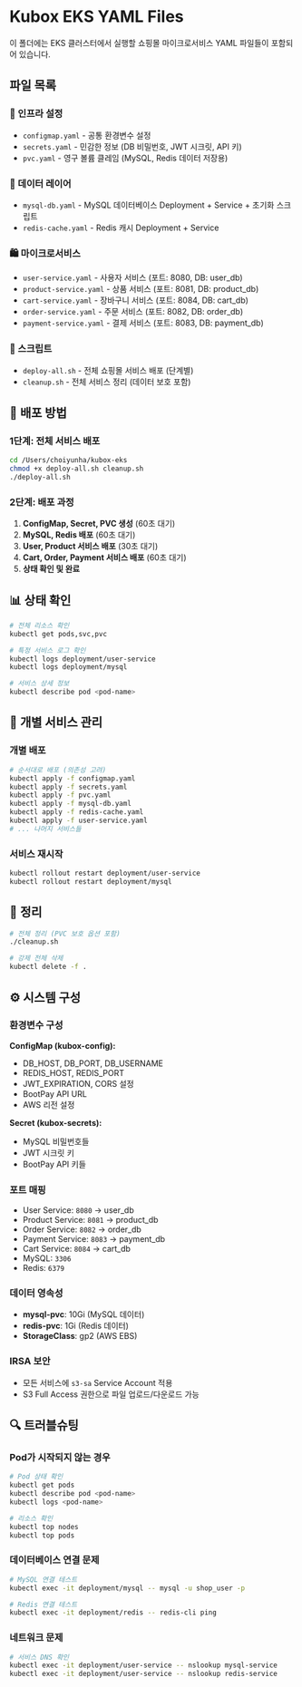 # Kubox EKS YAML Files

이 폴더에는 EKS 클러스터에서 실행할 쇼핑몰 마이크로서비스 YAML 파일들이 포함되어 있습니다.

## 파일 목록

### 🔧 인프라 설정
- `configmap.yaml` - 공통 환경변수 설정
- `secrets.yaml` - 민감한 정보 (DB 비밀번호, JWT 시크릿, API 키)
- `pvc.yaml` - 영구 볼륨 클레임 (MySQL, Redis 데이터 저장용)

### 💾 데이터 레이어
- `mysql-db.yaml` - MySQL 데이터베이스 Deployment + Service + 초기화 스크립트
- `redis-cache.yaml` - Redis 캐시 Deployment + Service

### 🛍️ 마이크로서비스
- `user-service.yaml` - 사용자 서비스 (포트: 8080, DB: user_db)
- `product-service.yaml` - 상품 서비스 (포트: 8081, DB: product_db)
- `cart-service.yaml` - 장바구니 서비스 (포트: 8084, DB: cart_db)
- `order-service.yaml` - 주문 서비스 (포트: 8082, DB: order_db)
- `payment-service.yaml` - 결제 서비스 (포트: 8083, DB: payment_db)

### 📝 스크립트
- `deploy-all.sh` - 전체 쇼핑몰 서비스 배포 (단계별)
- `cleanup.sh` - 전체 서비스 정리 (데이터 보호 포함)

## 🚀 배포 방법

### 1단계: 전체 서비스 배포
```bash
cd /Users/choiyunha/kubox-eks
chmod +x deploy-all.sh cleanup.sh
./deploy-all.sh
```

### 2단계: 배포 과정
1. **ConfigMap, Secret, PVC 생성** (60초 대기)
2. **MySQL, Redis 배포** (60초 대기) 
3. **User, Product 서비스 배포** (30초 대기)
4. **Cart, Order, Payment 서비스 배포** (60초 대기)
5. **상태 확인 및 완료**

## 📊 상태 확인

```bash
# 전체 리소스 확인
kubectl get pods,svc,pvc

# 특정 서비스 로그 확인
kubectl logs deployment/user-service
kubectl logs deployment/mysql

# 서비스 상세 정보
kubectl describe pod <pod-name>
```

## 🔧 개별 서비스 관리

### 개별 배포
```bash
# 순서대로 배포 (의존성 고려)
kubectl apply -f configmap.yaml
kubectl apply -f secrets.yaml
kubectl apply -f pvc.yaml
kubectl apply -f mysql-db.yaml
kubectl apply -f redis-cache.yaml
kubectl apply -f user-service.yaml
# ... 나머지 서비스들
```

### 서비스 재시작
```bash
kubectl rollout restart deployment/user-service
kubectl rollout restart deployment/mysql
```

## 🧹 정리

```bash
# 전체 정리 (PVC 보호 옵션 포함)
./cleanup.sh

# 강제 전체 삭제
kubectl delete -f .
```

## ⚙️ 시스템 구성

### 환경변수 구성
**ConfigMap (kubox-config):**
- DB_HOST, DB_PORT, DB_USERNAME
- REDIS_HOST, REDIS_PORT  
- JWT_EXPIRATION, CORS 설정
- BootPay API URL
- AWS 리전 설정

**Secret (kubox-secrets):**
- MySQL 비밀번호들
- JWT 시크릿 키
- BootPay API 키들

### 포트 매핑
- User Service: `8080` → user_db
- Product Service: `8081` → product_db  
- Order Service: `8082` → order_db
- Payment Service: `8083` → payment_db
- Cart Service: `8084` → cart_db
- MySQL: `3306`
- Redis: `6379`

### 데이터 영속성
- **mysql-pvc**: 10Gi (MySQL 데이터)
- **redis-pvc**: 1Gi (Redis 데이터)
- **StorageClass**: gp2 (AWS EBS)

### IRSA 보안
- 모든 서비스에 `s3-sa` Service Account 적용
- S3 Full Access 권한으로 파일 업로드/다운로드 가능

## 🔍 트러블슈팅

### Pod가 시작되지 않는 경우
```bash
# Pod 상태 확인
kubectl get pods
kubectl describe pod <pod-name>
kubectl logs <pod-name>

# 리소스 확인
kubectl top nodes
kubectl top pods
```

### 데이터베이스 연결 문제
```bash
# MySQL 연결 테스트
kubectl exec -it deployment/mysql -- mysql -u shop_user -p

# Redis 연결 테스트  
kubectl exec -it deployment/redis -- redis-cli ping
```

### 네트워크 문제
```bash
# 서비스 DNS 확인
kubectl exec -it deployment/user-service -- nslookup mysql-service
kubectl exec -it deployment/user-service -- nslookup redis-service
```
